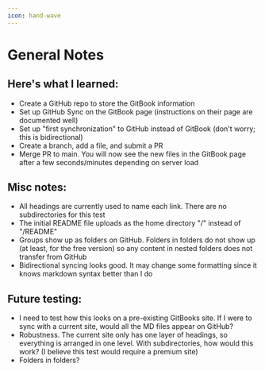```yaml
---
icon: hand-wave
---
```


# General Notes

## Here's what I learned:

* Create a GitHub repo to store the GitBook information
* Set up GitHub Sync on the GitBook page (instructions on their page are documented well)
* Set up "first synchronization" to GitHub instead of GitBook (don't worry; this is bidirectional)
* Create a branch, add a file, and submit a PR
* Merge PR to main. You will now see the new files in the GitBook page after a few seconds/minutes depending on server load

## Misc notes:

* All headings are currently used to name each link. There are no subdirectories for this test
* The initial README file uploads as the home directory "/" instead of "/README"
* Groups show up as folders on GitHub. Folders in folders do not show up (at least, for the free version) so any content in nested folders does not transfer from GitHub
* Bidirectional syncing looks good. It may change some formatting since it knows markdown syntax better than I do

## Future testing:

* I need to test how this looks on a pre-existing GitBooks site. If I were to sync with a current site, would all the MD files appear on GitHub?
* Robustness. The current site only has one layer of headings, so everything is arranged in one level. With subdirectories, how would this work? (I believe this test would require a premium site)
* Folders in folders?
